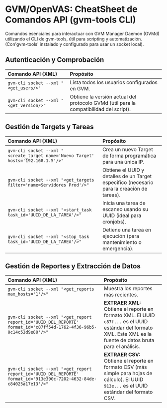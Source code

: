 # GVM/OpenVAS: CheatSheet de Comandos API (gvm-tools CLI)

Comandos esenciales para interactuar con GVM Manager Daemon (GVMd) utilizando el CLI de gvm-tools, útil para scripting y automatización.
(Con'gvm-tools' instalado y configurado para usar un socket local).

## Autenticación y Comprobación

| Comando API (XML) | Propósito |
| :--- | :--- |
| `gvm-cli socket --xml "<get_users/>"` | Lista todos los usuarios configurados en GVM. |
| `gvm-cli socket --xml "<get_version/>"` | Obtiene la versión actual del protocolo GVMd (útil para la compatibilidad del script). |

## Gestión de Targets y Tareas

| Comando API (XML) | Propósito |
| :--- | :--- |
| `gvm-cli socket --xml "<create_target name='Nuevo Target' hosts='192.168.1.5'/>"` | Crea un nuevo Target de forma programática para una única IP. |
| `gvm-cli socket --xml "<get_targets filter='name=Servidores Prod'/>"` | Obtiene el UUID y detalles de un Target específico (necesario para la creación de tareas). |
| `gvm-cli socket --xml "<start_task task_id='UUID_DE_LA_TAREA'/>"` | Inicia una tarea de escaneo usando su UUID (ideal para cronjobs). |
| `gvm-cli socket --xml "<stop_task task_id='UUID_DE_LA_TAREA'/>"` | Detiene una tarea en ejecución (para mantenimiento o emergencia). |

## Gestión de Reportes y Extracción de Datos

| Comando API (XML) | Propósito |
| :--- | :--- |
| `gvm-cli socket --xml "<get_reports max_hosts='1'/>"` | Muestra los reportes más recientes. |
| `gvm-cli socket --xml "<get_report report_id='UUID_DEL_REPORTE' format_id='c87ff54d-1762-4f36-96b5-0c14c53d9e80'/>"` | **EXTRAER XML:** Obtiene el reporte en formato XML. El UUID `c87f...` es el UUID estándar del formato XML. Este XML es la fuente de datos bruta para el análisis. |
| `gvm-cli socket --xml "<get_report report_id='UUID_DEL_REPORTE' format_id='913e390c-7202-4632-84de-c84025a17e13'/>"` | **EXTRAER CSV:** Obtiene el reporte en formato CSV (más simple para hojas de cálculo). El UUID `913e...` es el UUID estándar del formato CSV. |
